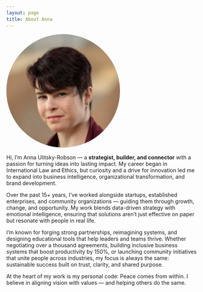 ```yaml
---
layout: page
title: About Anna
---
```

<img src="images/anna_robson_square.jpg" class="align-right" style="border-radius: 50%;" width="300" alt="">

Hi, I’m Anna Ulitsky-Robson — a **strategist, builder, and connector** with a passion for turning ideas into lasting impact. My career began in International Law and Ethics, but curiosity and a drive for innovation led me to expand into business intelligence, organizational transformation, and brand development.

Over the past 15+ years, I’ve worked alongside startups, established enterprises, and community organizations — guiding them through growth, change, and opportunity. My work blends data-driven strategy with emotional intelligence, ensuring that solutions aren’t just effective on paper but resonate with people in real life.

I’m known for forging strong partnerships, reimagining systems, and designing educational tools that help leaders and teams thrive. Whether negotiating over a thousand agreements, building inclusive business systems that boost productivity by 150%, or launching community initiatives that unite people across industries, my focus is always the same: sustainable success built on trust, clarity, and shared purpose.

At the heart of my work is my personal code: Peace comes from within. I believe in aligning vision with values — and helping others do the same.
